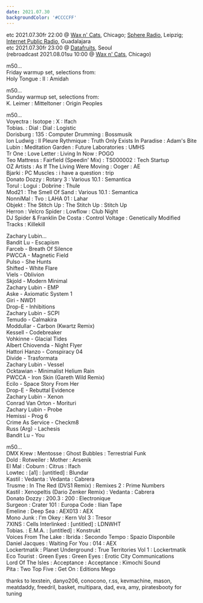 ```yaml
---
date: 2021.07.30
backgroundColor: '#CCCCFF'
---
```


etc 2021.07.30fr 22:00 @ [Wax n' Cats](http://www.twitch.tv/waxncats), Chicago; [](http://www.youtube.com/maindrainstudios/)[Sphere Radio](http://www.sphere-radio.net/), Leipzig; [Internet Public Radio](https://www.youtube.com/maindrainstudios), Guadalajara  
etc 2021.07.30fr 23:00 @ [Datafruits](http://www.datafruits.fm/), Seoul  
(rebroadcast 2021.08.01su 10:00 @ [Wax n' Cats](http://www.twitch.tv/waxncats), Chicago)  

m50...  
Friday warmup set, selections from:  
Holy Tongue : II : Amidah  

m50...  
Sunday warmup set, selections from:  
K. Leimer : Mitteltoner : Origin Peoples  

m50...  
Voyectra : Isotope : X : Ifach  
Tobias. : Dial : Dial : Logistic  
Dorisburg : 135 : Computer Drumming : Bossmusik  
Ion Ludwig : Il Pleure Rythmique : Truth Only Exists In Paradise : Adam's Bite  
Lubin : Meditation Garden : Future Laboratories : UMHS  
Tr One : Love Letter : Living In Now : POGO  
Teo Mattress : Fairfield (Speedin' Mix) : TS000002 : Tech Startup  
OZ Artists : As If The Living Were Moving : Ooger : AE  
Bjarki : PC Muscles : i have a question : trip  
Donato Dozzy : Rotary 3 : Various 10.1 : Semantica  
Torul : Logui : Dobrine : Thule  
Mod21 : The Smell Of Sand : Various 10.1 : Semantica  
NonniMal : Tvo : LAHA 01 : Lahar  
Objekt : The Stitch Up : The Stitch Up : Stitch Up  
Herron : Velcro Spider : Lowflow : Club Night  
DJ Spider & Franklin De Costa : Control Voltage : Genetically Modified Tracks : Killekill  

Zachary Lubin...  
Bandit Lu - Escapism  
Farceb - Breath Of Silence  
PWCCA - Magnetic Field  
Pulso - She Hunts  
Shifted - White Flare  
Viels - Oblivion  
Skjold - Modern Minimal  
Zachary Lubin - EMP  
Aske - Axiomatic System 1  
Giri - NWD1  
Drop-E - Inhibitions  
Zachary Lubin - SCPI  
Temudo - Calmakira  
Moddullar - Carbon (Kwartz Remix)  
Kessell - Codebreaker  
Vohkinne - Glacial Tides  
Albert Chiovenda - Night Flyer  
Hattori Hanzo - Conspiracy 04  
Divide - Trasformata  
Zachary Lubin - Vessel  
Ocktawian - Minimalist Helium Rain  
PWCCA - Iron Skin (Gareth Wild Remix)  
Ecilo - Space Story From Her  
Drop-E - Rebuttal Evidence  
Zachary Lubin - Xenon  
Conrad Van Orton - Morituri  
Zachary Lubin - Probe  
Hemissi - Prog 6  
Crime As Service - Checkm8  
Russ (Arg) - Lachesis  
Bandit Lu - You  

m50...  
DMX Krew : Mentosse : Ghost Bubbles : Terrestrial Funk  
Dold : Rotweiler : Mother : Arsenik  
El Mal : Coburn : Citrus : Ifach  
Lowtec : \[a1\] : \[untitled\] : Blundar  
Kastil : Vedanta : Vedanta : Cabrera  
Trusme : In The Red (DVS1 Remix) : Remixes 2 : Prime Numbers  
Kastil : Xenopeltis (Dario Zenker Remix) : Vedanta : Cabrera  
Donato Dozzy : 200.3 : 200 : Electronique  
Surgeon : Crater 101 : Europa Code : Ilian Tape  
Emeline : Deep Sea : AEX013 : AEX  
Mono Junk : I'm Okey : Kern Vol 3 : Tresor  
7XINS : Cells Interlinked : \[untitled\] : LDNWHT  
Tobias. : E.M.A. : \[untitled\] : Konstrukt  
Voices From The Lake : Ibrida : Secondo Tempo : Spazio Disponbile  
Daniel Jacques : Waiting For You : 014 : AEX  
Lockertmatik : Planet Underground : True Territories Vol 1 : Lockertmatik  
Eco Tourist : Green Eyes : Green Eyes : Erotic City Communications  
Lord Of The Isles : Acceptance : Acceptance : Kimochi Sound  
Pita : Two Top Five : Get On : Editions Mego  

thanks to lexstein, danyo206, conocono, r.ss, kevmachine, mason, meatdaddy, freedril, basket, multipara, dad, eva, amy, piratesbooty for tuning